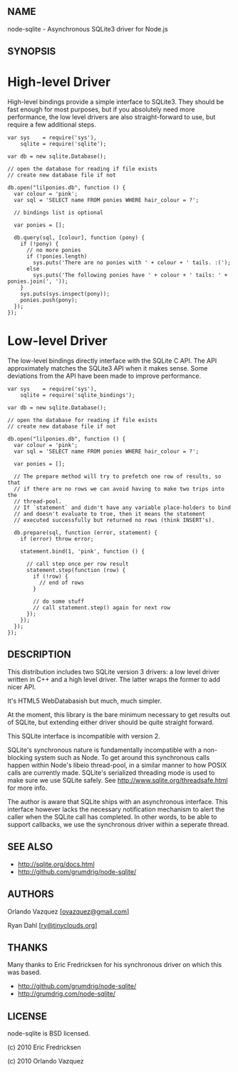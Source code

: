 NAME
----

node-sqlite - Asynchronous SQLite3 driver for Node.js

SYNOPSIS
--------

High-level Driver
=================

High-level bindings provide a simple interface to SQLite3. They should be
fast enough for most purposes, but if you absolutely need more performance,
the low level drivers are also straight-forward to use, but require a few
additional steps.

    var sys    = require('sys'),
        sqlite = require('sqlite');

    var db = new sqlite.Database();

    // open the database for reading if file exists
    // create new database file if not

    db.open("lilponies.db", function () {
      var colour = 'pink';
      var sql = 'SELECT name FROM ponies WHERE hair_colour = ?';

      // bindings list is optional

      var ponies = [];
      
      db.query(sql, [colour], function (pony) {
        if (!pony) {
          // no more ponies
          if (!ponies.length)
            sys.puts('There are no ponies with ' + colour + ' tails. :(');
          else 
            sys.puts('The following ponies have ' + colour + ' tails: ' + ponies.join(', '));
        }
        sys.puts(sys.inspect(pony));
        ponies.push(pony);
      });
    });

Low-level Driver
================

The low-level bindings directly interface with the SQLite C API. The API
approximately matches the SQLite3 API when it makes sense. Some deviations
from the API have been made to improve performance.

    var sys    = require('sys'),
        sqlite = require('sqlite_bindings');

    var db = new sqlite.Database();

    // open the database for reading if file exists
    // create new database file if not

    db.open("lilponies.db", function () {
      var colour = 'pink';
      var sql = 'SELECT name FROM ponies WHERE hair_colour = ?';

      var ponies = [];

      // The prepare method will try to prefetch one row of results, so that
      // if there are no rows we can avoid having to make two trips into the
      // thread-pool.
      // If `statement` and didn't have any variable place-holders to bind
      // and doesn't evaluate to true, then it means the statement
      // executed successfully but returned no rows (think INSERT's).

      db.prepare(sql, function (error, statement) {
        if (error) throw error;

        statement.bind(1, 'pink', function () {

          // call step once per row result
          statement.step(function (row) {
            if (!row) {
              // end of rows
            }

            // do some stuff
            // call statement.step() again for next row
          });
        });
      });
    });
    

DESCRIPTION
-----------

This distribution includes two SQLite version 3 drivers: a low level driver
written in C++ and a high level driver. The latter wraps the former to add
nicer API.

It's HTML5 WebDatabasish but much, much simpler.

At the moment, this library is the bare minimum necessary to get results out
of SQLite, but extending either driver should be quite straight forward.

This SQLite interface is incompatible with version 2.

SQLite's synchronous nature is fundamentally incompatible with a non-blocking
system such as Node. To get around this synchronous calls happen within Node's
libeio thread-pool, in a similar manner to how POSIX calls are currently made.
SQLite's serialized threading mode is used to make sure we use SQLite safely.
See http://www.sqlite.org/threadsafe.html for more info.

The author is aware that SQLite ships with an asynchronous interface. This
interface however lacks the necessary notification mechanism to alert the
caller when the SQLite call has completed. In other words, to be able to
support callbacks, we use the synchronous driver within a seperate thread.

SEE ALSO
--------

* http://sqlite.org/docs.html
* http://github.com/grumdrig/node-sqlite/

AUTHORS
-------

Orlando Vazquez [ovazquez@gmail.com]

Ryan Dahl [ry@tinyclouds.org]

THANKS
------

Many thanks to Eric Fredricksen for his synchronous driver on which this was
based.

* http://github.com/grumdrig/node-sqlite/
* http://grumdrig.com/node-sqlite/

LICENSE
-------

node-sqlite is BSD licensed.

(c) 2010 Eric Fredricksen

(c) 2010 Orlando Vazquez
